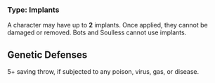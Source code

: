 ### Type: Implants

A character may have up to **2** implants. Once applied, they cannot be damaged or removed. Bots and Soulless cannot use implants.
## Genetic Defenses

5+ saving throw, if subjected to any poison, virus, gas, or disease.
